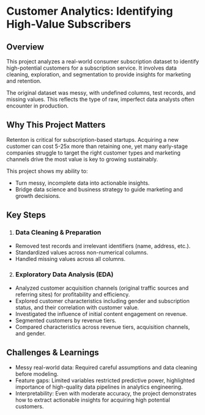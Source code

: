# Customer Analytics: Identifying High-Value Subscribers
## Overview
This project analyzes a real-world consumer subscription dataset to identify high-potential customers for a subscription service. It involves data cleaning, exploration, and segmentation to provide insights for marketing and retention.

The original dataset was messy, with undefined columns, test records, and missing values. This reflects the type of raw, imperfect data analysts often encounter in production. 

## Why This Project Matters
Retenton is critical for subscription-based startups. Acquiring a new customer can cost 5-25x more than retaining one, yet many early-stage companies struggle to target the right customer types and marketing channels drive the most value is key to growing sustainably.

This project shows my ability to:
* Turn messy, incomplete data into actionable insights.
* Bridge data science and business strategy to guide marketing and growth decisions.

## Key Steps
1. ### Data Cleaning & Preparation
* Removed test records and irrelevant identifiers (name, address, etc.).
* Standardized values across non-numerical columns.
* Handled missing values across all columns.

2. ### Exploratory Data Analysis (EDA)
* Analyzed customer acquisition channels (original traffic sources and referring sites) for profitability and efficiency.
* Explored customer characteristics including gender and subscription status, and their correlation with customer value.
* Investigated the influence of initial content engagement on revenue.
* Segmented customers by revenue tiers.
* Compared characteristics across revenue tiers, acquisition channels, and gender.

## Challenges & Learnings
* Messy real-world data: Required careful assumptions and data cleaning before modeling.
* Feature gaps: Limited variables restricted predictive power, highlighted importance of high-quality data pipelines in analytics engineering.
* Interpretability: Even with moderate accuracy, the project demonstrates how to extract actionable insights for acquiring high potential customers.


  
